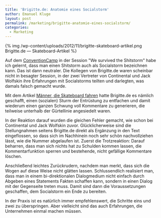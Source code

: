 ```yaml
---
title: 'Brigitte.de: Anatomie eines Socialstorm'
author: Emanuel Kluge
layout: post
permalink: /marketing/brigitte-anatomie-eines-socialstorm/
categories:
  - Marketing
---
```


{% img /wp-content/uploads/2012/11/brigitte-skateboard-artikel.png Brigitte.de &mdash; Skateboard-Artikel %}

Auf dem [ConventionCamp](http://www.conventioncamp.de) in der Session "We survived the Shitstorm" habe ich gelernt, dass man einen Shitstorm auch als Socialstorm bezeichnen kann. Das ist dann neutraler. Die Kollegen von Brigitte.de waren scheinbar nicht in besagter Session, in der zwei Vertreter von Continental und Jack Wolfskin ihre Erfahrungen mit Socialstorms teilten und darlegten, was damals falsch gemacht wurde.

Mit dem Artikel [Männer, die Skateboard fahren](http://www.brigitte.de/gesellschaft/politik-gesellschaft/stellungnahme-skateboard-1149149/) hatte Brigitte.de es nämlich geschafft, einen (sozialen) Sturm der Entrüstung zu entfachen und damit wiederum einen ganzen Schwung voll Kommentare zu generieren, die teilweise unterhalb der Gürtellinie angesiedelt waren.

In der Reaktion darauf wurden die gleichen Fehler gemacht, wie schon bei Continental und Jack Wolfskin zuvor. Glücklicherweise sind die Stellungnahmen seitens Brigitte.de direkt als Ergänzung in den Text eingeflossen, so dass sich im Nachhinein noch sehr schön nachvollziehen lässt, wie die Nummer abgelaufen ist. Zuerst die Trotzreaktion: Darauf beharren, dass man sich nichts hat zu Schulden kommen lassen, die Kommentarfunktion sperren und bestehende, nicht gefällige Kommentare löschen.

Anschließend leichtes Zurückrudern, nachdem man merkt, dass sich die Wogen auf diese Weise nicht glätten lassen. Schlussendlich realisiert man, dass man in einem bi-direktionalen Dialogmedium nicht einfach durch Abgeben eines Statements Fakten schaffen kann, sondern in einen Dialog mit der Gegenseite treten muss. Damit sind dann die Voraussetzungen geschaffen, dem Socialstorm ein Ende zu bereiten.

In der Praxis ist es natürlich immer empfehlenswert, die Schritte eins und zwei zu überspringen. Aber vielleicht sind das auch Erfahrungen, die Unternehmen einmal machen müssen.
